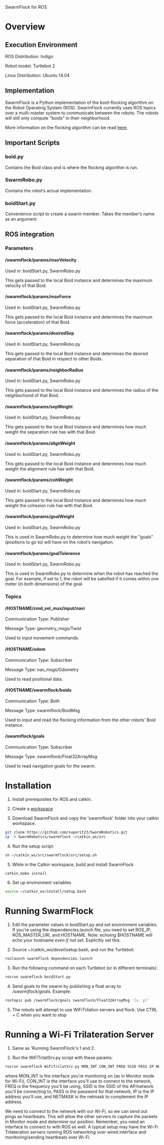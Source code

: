 SwarmFlock for ROS

# Overview

## Execution Environment

ROS Distribution:	Indigo

Robot model:		Turtlebot 2

Linux Distribution:	Ubuntu 14.04

## Implementation

SwarmFlock is a Python implementation of the boid-flocking algorithm on the Robot Operating System (ROS). SwarmFlock currently uses ROS topics over a multi-master system to communicate between the robots. The robots will still only compute "boids" in their neighborhood.

More information on the flocking algorithm can be read [here](http://harry.me/blog/2011/02/17/neat-algorithms-flocking/).

## Important Scripts

### boid.py

Contains the Boid class and is where the flocking algorithm is run.

### SwarmRobo.py

Contains the robot’s actual implementation.

### boidStart.py

Convenience script to create a swarm member. Takes the member’s name as an argument.

## ROS integration

### Parameters

#### /swarmflock/params/maxVelocity

Used in: boidStart.py, SwarmRobo.py

This gets passed to the local Boid instance and determines the maximum velocity of that Boid.

#### /swarmflock/params/maxForce

Used in: boidStart.py, SwarmRobo.py

This gets passed to the local Boid instance and determines the maximum force (acceleration) of that Boid.

#### /swarmflock/params/desiredSep

Used in: boidStart.py, SwarmRobo.py

This gets passed to the local Boid instance and determines the desired separation of that Boid in respect to other Boids.

#### /swarmflock/params/neighborRadius

Used in: boidStart.py, SwarmRobo.py

This gets passed to the local Boid instance and determines the radius of the neighborhood of that Boid.

#### /swarmflock/params/sepWeight

Used in: boidStart.py, SwarmRobo.py

This gets passed to the local Boid instance and determines how much weight the separation rule  has with that Boid.

#### /swarmflock/params/alignWeight

Used in: boidStart.py, SwarmRobo.py

This gets passed to the local Boid instance and determines how much weight the alignment rule  has with that Boid.

#### /swarmflock/params/cohWeight

Used in: boidStart.py, SwarmRobo.py

This gets passed to the local Boid instance and determines how much weight the cohesion rule  has with that Boid.

#### /swarmflock/params/goalWeight

Used in: boidStart.py, SwarmRobo.py

This is used in SwarmRobo.py to determine how much weight the "goals" (positions to go to) will have on the robot’s navigation.

#### /swarmflock/params/goalTolerance

Used in: boidStart.py, SwarmRobo.py

This is used in SwarmRobo.py to determine when the robot has reached the goal. For example, if set to 1, the robot will be satisfied if it comes within one meter (in both dimensions) of the goal.

### Topics

#### /HOSTNAME/cmd_vel_mux/input/navi

Communication Type:	Publisher

Message Type:	geometry_msgs/Twist

Used to input movement commands.

#### /HOSTNAME/odom

Communication Type:	Subscriber

Message Type:	nav_msgs/Odometry

Used to read positional data.

#### /HOSTNAME/swarmflock/boids

Communication Type:	Both

Message Type:	swarmflock/BoidMsg

Used to input and read the flocking information from the other robots’ Boid instance.

#### /swarmflock/goals

Communication Type:	Subscriber

Message Type:	swarmflock/Float32ArrayMsg

Used to read navigation goals for the swarm.

# Installation

1. Install prerequisites for ROS and catkin.

2. Create a [workspace](http://wiki.ros.org/catkin/Tutorials/create_a_workspace)

3. Download SwarmFlock and copy the 'swarmflock' folder into your catkin workspace.


```sh
git clone https://github.com/superit23/SwarmRobotics.git
cp -R SwarmRobotics/swarmflock ~/catkin_ws/src
```


4. Run the setup script.

```sh
sh ~/catkin_ws/src/swarmflock/src/setup.sh
```


5. While in the Catkin workspace, build and install SwarmFlock

```sh
catkin_make install
```


6. Set up environment variables

```sh
source ~/catkin_ws/install/setup.bash
```


# Running SwarmFlock

1. Edit the parameter values in boidStart.py and set environment variables. If you're using the dependencies.launch file, you need to set ROS_IP, ROS_MASTER_URI, and HOSTNAME. Note: echoing $HOSTNAME will echo your hostname *even if not set*. Explicitly set this.

2. Source ~/catkin_ws/*devel*/setup.bash, and run the Turtlebot:

```sh
roslaunch swarmflock dependencies.launch
```

3. Run the following command on each Turtlebot (or in different terminals):


```sh
rosrun swarmflock boidStart.py
```


4. Send goals to the swarm by publishing a float array to */swarmflock/goals*. Example:

```sh
rostopic pub /swarmflock/goals swarmflock/Float32ArrayMsg '[x, y]'
```


5. The robots will attempt to use WiFiTrilation servers and flock. Use CTRL + C when you want to stop



# Running a Wi-Fi Trilateration Server

1. Same as 'Running SwarmFlock's 1 and 2.

2. Run the WiFiTrilatSrv.py script with these params:

```sh
rosrun swarmflock WiFiTrilatSrv.py MON_INT CON_INT FREQ SSID PASS IP NETMASK
```

where
MON_INT is the interface you're monitoring on (as in Monitor mode for Wi-Fi),
CON_INT is the interface you'll use to connect to the network,
FREQ is the frequency you'll be using,
SSID is the SSID of the AP/network you'll be connecting to,
PASS is the password for that network,
IP is the IP address you'll use, and
NETMASK is the netmask to complement the IP address.

We need to connect to the network with our Wi-Fi, so we can send out pings as heartbeats. This will allow the other servers to capture the packets in Monitor mode and determine our position. Remember, you need an interface to connect to with ROS as well. A typical setup may have the Wi-Fi Trilateration servers running ROS networking over wired interface and monitoring/sending heartbeats over Wi-Fi.

